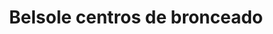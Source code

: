 ---
title: "Belsole centros de bronceado"
url: /gijon-xixon/belsole-centros-de-bronceado/
shop: cosméticos
---